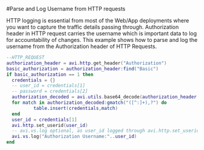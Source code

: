#Parse	and	Log	Username	from	HTTP	requests

HTTP	logging	is	essential	from	most	of	the	Web/App	deployments	where	you	want	to	capture	the	traffic	details	passing	through.	Authorization	header	in	HTTP	request	carries	the	username	which	is	important	 data	to	log	for	accountability	of	changes.	This	example	shows	how	to	parse	and	log	the	username	from	the	Authorization	header	of	HTTP	Requests.

```lua
--HTTP_REQUEST
authorization_header = avi.http.get_header("Authorization")
basic_authorization = authorization_header:find("Basic")
if basic_authorization == 1 then
  credentials = {}
  -- user_id = credentials[1]
  -- password = credentials[2]
  authorization_decoded = avi.utils.base64_decode(authorization_header:sub(7))
  for match in authorization_decoded:gmatch("([^:]+),?") do
          table.insert(credentials,match)
  end
  user_id = credentials[1]
  avi.http.set_userid(user_id)
  -- avi.vs.log optional, as user_id logged through avi.http.set_userid method
  avi.vs.log("Authorization Username:"..user_id)
end
```
